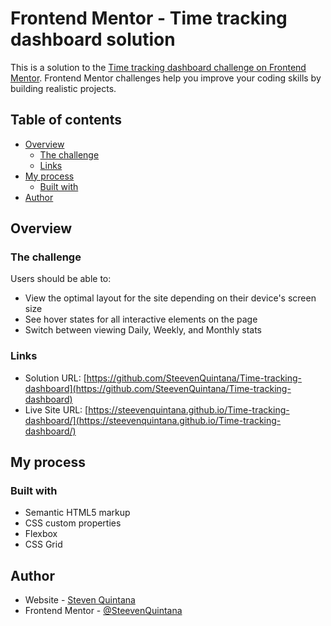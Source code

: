 # Frontend Mentor - Time tracking dashboard solution

This is a solution to the [Time tracking dashboard challenge on Frontend Mentor](https://www.frontendmentor.io/challenges/time-tracking-dashboard-UIQ7167Jw). Frontend Mentor challenges help you improve your coding skills by building realistic projects.

## Table of contents

- [Overview](#overview)
  - [The challenge](#the-challenge)
  - [Links](#links)
- [My process](#my-process)
  - [Built with](#built-with)
- [Author](#author)

## Overview

### The challenge

Users should be able to:

- View the optimal layout for the site depending on their device's screen size
- See hover states for all interactive elements on the page
- Switch between viewing Daily, Weekly, and Monthly stats

### Links

- Solution URL: [https://github.com/SteevenQuintana/Time-tracking-dashboard](https://github.com/SteevenQuintana/Time-tracking-dashboard)
- Live Site URL: [https://steevenquintana.github.io/Time-tracking-dashboard/](https://steevenquintana.github.io/Time-tracking-dashboard/)

## My process

### Built with

- Semantic HTML5 markup
- CSS custom properties
- Flexbox
- CSS Grid

## Author

- Website - [Steven Quintana](https://github.com/SteevenQuintana)
- Frontend Mentor - [@SteevenQuintana](https://www.frontendmentor.io/profile/SteevenQuintana)
